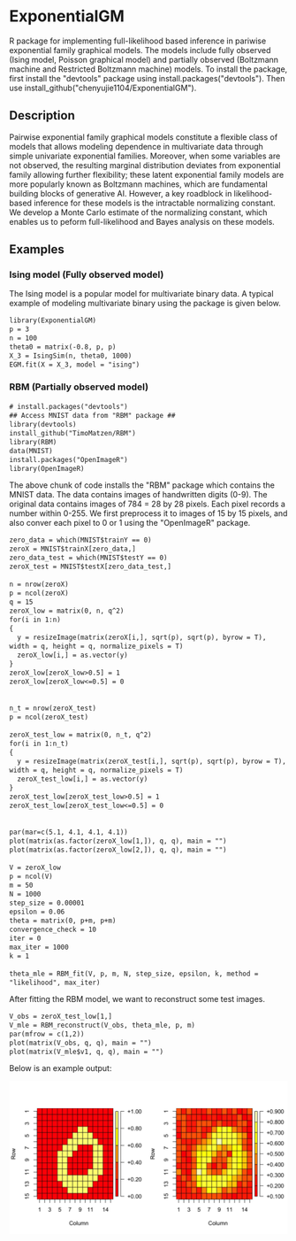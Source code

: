# ExponentialGM
R package for implementing full-likelihood based inference in pariwise exponential family graphical models. The models include fully observed (Ising model, Poisson graphical model) and partially observed (Boltzmann machine and Restricted Boltzmann machine) models. To install the package, first install the "devtools" package using install.packages("devtools"). Then use install_github("chenyujie1104/ExponentialGM").


## Description
Pairwise exponential family graphical models constitute a flexible class of models that allows modeling dependence in multivariate data through simple univariate exponential families. Moreover, when some variables are not observed, the resulting marginal distribution deviates from exponential family allowing further flexibility; these latent exponential family models are more popularly known as Boltzmann machines, which are fundamental building blocks of generative AI. However, a key roadblock in likelihood-based inference for these models is the intractable normalizing constant. We develop a Monte Carlo estimate of the normalizing constant, which enables us to peform full-likelihood and Bayes analysis on these models.

## Examples

### Ising model (Fully observed model)
The Ising model is a popular model for multivariate binary data. A typical example of modeling multivariate binary using the package is given below. 

```
library(ExponentialGM)
p = 3
n = 100
theta0 = matrix(-0.8, p, p)
X_3 = IsingSim(n, theta0, 1000)
EGM.fit(X = X_3, model = "ising")

```
### RBM (Partially observed model)

```
# install.packages("devtools")
## Access MNIST data from "RBM" package ##
library(devtools)
install_github("TimoMatzen/RBM")
library(RBM)
data(MNIST)
install.packages("OpenImageR")
library(OpenImageR)
```
The above chunk of code installs the "RBM" package which contains the MNIST data. The data contains images of handwritten digits (0-9). The original data contains images of 784 = 28 by 28 pixels. Each pixel records a number within 0-255. We first preprocess it to images of 15 by 15 pixels, and also conver each pixel to 0 or 1 using the "OpenImageR" package. 

```
zero_data = which(MNIST$trainY == 0)
zeroX = MNIST$trainX[zero_data,]
zero_data_test = which(MNIST$testY == 0)
zeroX_test = MNIST$testX[zero_data_test,]

n = nrow(zeroX)
p = ncol(zeroX)
q = 15
zeroX_low = matrix(0, n, q^2)
for(i in 1:n)
{
  y = resizeImage(matrix(zeroX[i,], sqrt(p), sqrt(p), byrow = T), width = q, height = q, normalize_pixels = T)
  zeroX_low[i,] = as.vector(y)
}
zeroX_low[zeroX_low>0.5] = 1
zeroX_low[zeroX_low<=0.5] = 0


n_t = nrow(zeroX_test)
p = ncol(zeroX_test)

zeroX_test_low = matrix(0, n_t, q^2)
for(i in 1:n_t)
{
  y = resizeImage(matrix(zeroX_test[i,], sqrt(p), sqrt(p), byrow = T), width = q, height = q, normalize_pixels = T)
  zeroX_test_low[i,] = as.vector(y)
}
zeroX_test_low[zeroX_test_low>0.5] = 1
zeroX_test_low[zeroX_test_low<=0.5] = 0


par(mar=c(5.1, 4.1, 4.1, 4.1))
plot(matrix(as.factor(zeroX_low[1,]), q, q), main = "")
plot(matrix(as.factor(zeroX_low[2,]), q, q), main = "")

V = zeroX_low
p = ncol(V)
m = 50
N = 1000
step_size = 0.00001
epsilon = 0.06
theta = matrix(0, p+m, p+m)
convergence_check = 10
iter = 0
max_iter = 1000
k = 1

theta_mle = RBM_fit(V, p, m, N, step_size, epsilon, k, method = "likelihood", max_iter)
```

After fitting the RBM model, we want to reconstruct some test images.
```
V_obs = zeroX_test_low[1,]
V_mle = RBM_reconstruct(V_obs, theta_mle, p, m)
par(mfrow = c(1,2))
plot(matrix(V_obs, q, q), main = "")
plot(matrix(V_mle$v1, q, q), main = "")
```
Below is an example output:

![](zero_example_reconstruction.jpeg)
